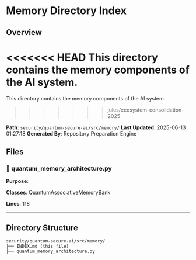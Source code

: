 # Memory Directory Index

## Overview
<<<<<<< HEAD
This directory contains the memory components of the AI system.
=======
This directory contains the memory components of the AI system.
>>>>>>> jules/ecosystem-consolidation-2025

**Path**: `security/quantum-secure-ai/src/memory/`
**Last Updated**: 2025-06-13 01:27:18
**Generated By**: Repository Preparation Engine

## Files

### 📄 quantum_memory_architecture.py

**Purpose**: 

**Classes**: QuantumAssociativeMemoryBank

**Lines**: 118

---

## Directory Structure
```
security/quantum-secure-ai/src/memory/
├── INDEX.md (this file)
├── quantum_memory_architecture.py
```
